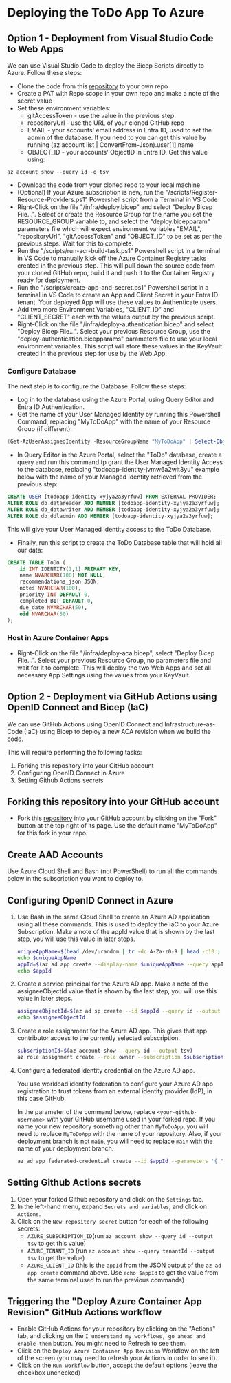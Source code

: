 # Deploying the ToDo App To Azure

## Option 1 - Deployment from Visual Studio Code to Web Apps

We can use Visual Studio Code to deploy the Bicep Scripts directly to Azure. Follow these steps:

* Clone the code from this [repository](https://github.com/ahems/MyToDoApp) to your own repo
* Create a PAT with Repo scope in your own repo and make a note of the secret value
* Set these environment variables:
  * gitAccessToken - use the value in the previous step
  * repositoryUrl - use the URL of your cloned GitHub repo
  * EMAIL - your accounts' email address in Entra ID, used to set the admin of the database. If you need to you can get this value by running (az account list | ConvertFrom-Json).user[1].name
  * OBJECT_ID - your accounts' ObjectID in Entra ID. Get this value using:
  
```azurecli
az account show --query id -o tsv
```

* Download the code from your cloned repo to your local machine
* (Optional) If your Azure subscription is new, run the "/scripts/Register-Resource-Providers.ps1" Powershell script from a Terminal in VS Code
* Right-Click on the file "/infra/deploy.bicep" and select "Deploy Bicep File...". Select or create the Resource Group for the name you set the RESOURCE_GROUP variable to, and select the "deploy.bicepparam" parameters file which will expect environment variables "EMAIL", "repositoryUrl", "gitAccessToken" and "OBJECT_ID" to be set as per the previous steps. Wait for this to complete.
* Run the "/scripts/run-acr-build-task.ps1" Powershell script in a terminal in VS Code to manually kick off the Azure Container Registry tasks created in the previous step. This will pull down the source code from your cloned GitHub repo, build it and push it to the Container Registry ready for deployment.
* Run the "/scripts/create-app-and-secret.ps1" Powershell script in a terminal in VS Code to create an App and Client Secret in your Entra ID tenant. Your deployed App will use these values to Authenticate users.
* Add two more Environment Variables, "CLIENT_ID" and "CLIENT_SECRET" each with the values output by the previous script.
* Right-Click on the file "/infra/deploy-authentication.bicep" and select "Deploy Bicep File...". Select your previous Resource Group, use the "deploy-authentication.bicepparams" parameters file to use your local environment variables. This script will store these values in the KeyVault created in the previous step for use by the Web App.

### Configure Database

The next step is to configure the Database. Follow these steps:

* Log in to the database using the Azure Portal, using Query Editor and Entra ID Authentication.
* Get the name of your User Managed Identity by running this Powershell Command, replacing "MyToDoApp" with the name of your Resource Group (if different):

```powershell
(Get-AzUserAssignedIdentity -ResourceGroupName "MyToDoApp" | Select-Object -First 1).Name
```

* In Query Editor in the Azure Portal, select the "ToDo" database, create a query and run this command tp grant the User Managed Identity Access to the database, replacing "todoapp-identity-jvmw6a2wit3yu" example below with the name of your Managed Identity retrieved from the previous step:

```sql
CREATE USER [todoapp-identity-xyjya2a3yrfuw] FROM EXTERNAL PROVIDER;
ALTER ROLE db_datareader ADD MEMBER [todoapp-identity-xyjya2a3yrfuw];
ALTER ROLE db_datawriter ADD MEMBER [todoapp-identity-xyjya2a3yrfuw];
ALTER ROLE db_ddladmin ADD MEMBER [todoapp-identity-xyjya2a3yrfuw];
```

This will give your User Managed Identity access to the ToDo Database.

* Finally, run this script to create the ToDo Database table that will hold all our data:

```sql
CREATE TABLE ToDo (
    id INT IDENTITY(1,1) PRIMARY KEY,
    name NVARCHAR(100) NOT NULL,
    recommendations_json JSON,
    notes NVARCHAR(100),
    priority INT DEFAULT 0,
    completed BIT DEFAULT 0,
    due_date NVARCHAR(50),
    oid NVARCHAR(50)
);
```

### Host in Azure Container Apps

* Right-Click on the file "/infra/deploy-aca.bicep", select "Deploy Bicep File...". Select your previous Resource Group, no parameters file and wait for it to complete. This will deploy the two Web Apps and set all necessary App Settings using the values from your KeyVault.

## Option 2 - Deployment via GitHub Actions using OpenID Connect and Bicep (IaC)

We can use GitHub Actions using OpenID Connect and Infrastructure-as-Code (IaC) using Bicep to deploy a new ACA revision when we build the code.

This will require performing the following tasks:

1. Forking this repository into your GitHub account
2. Configuring OpenID Connect in Azure
3. Setting Github Actions secrets

## Forking this repository into your GitHub account

* Fork this [repository](https://github.com/ahems/MyToDoApp) into your GitHub account by clicking on the "Fork" button at the top right of its page. Use the default name "MyToDoApp" for this fork in your repo.

## Create AAD Accounts

Use Azure Cloud Shell and Bash (not PowerShell) to run all the commands below in the subscription you want to deploy to.

## Configuring OpenID Connect in Azure

1. Use Bash in the same Cloud Shell to create an Azure AD application using all these commands. This is used to deploy the IaC to your Azure Subscription. Make a note of the appId value that is shown by the last step, you will use this value in later steps.

   ```bash
   uniqueAppName=$(head /dev/urandom | tr -dc A-Za-z0-9 | head -c10 ; echo '')
   echo $uniqueAppName
   appId=$(az ad app create --display-name $uniqueAppName --query appId --output tsv)
   echo $appId
   ```

2. Create a service principal for the Azure AD app. Make a note of the assigneeObjectId value that is shown by the last step, you will use this value in later steps.

   ```bash
   assigneeObjectId=$(az ad sp create --id $appId --query id --output tsv)
   echo $assigneeObjectId 
   ```

3. Create a role assignment for the Azure AD app. This gives that app contributor access to the currently selected subscription.

   ```bash
   subscriptionId=$(az account show --query id --output tsv)
   az role assignment create --role owner --subscription $subscriptionId --assignee-object-id  $assigneeObjectId --assignee-principal-type ServicePrincipal --scope /subscriptions/$subscriptionId
   ```

4. Configure a federated identity credential on the Azure AD app.

   You use workload identity federation to configure your Azure AD app registration to trust tokens from an external identity provider (IdP), in this case GitHub.

   In the parameter of the command below, replace `<your-github-username>` with your GitHub username used in your forked repo. If you name your new repository something other than `MyToDoApp`, you will need to replace `MyToDoApp` with the name of your repository. Also, if your deployment branch is not `main`, you will need to replace `main` with the name of your deployment branch.

   ```bash
   az ad app federated-credential create --id $appId --parameters '{ "name": "gha-oidc", "issuer": "https://token.actions.githubusercontent.com",  "subject": "repo:<your-github-username>/MyToDoApp:ref:refs/heads/main", "audiences": ["api://AzureADTokenExchange"], "description": "Workload Identity for MyToDoApp" }'
   ```

## Setting Github Actions secrets

1. Open your forked Github repository and click on the `Settings` tab.
2. In the left-hand menu, expand `Secrets and variables`, and click on `Actions`.
3. Click on the `New repository secret` button for each of the following secrets:
   * `AZURE_SUBSCRIPTION_ID`(run `az account show --query id --output tsv` to get this value)
   * `AZURE_TENANT_ID` (run `az account show --query tenantId --output tsv` to get the value)
   * `AZURE_CLIENT_ID` (this is the `appId` from the JSON output of the `az ad app create` command above. Use `echo $appId` to get the value from the same terminal used to run the previous commands)

## Triggering the "Deploy Azure Container App Revision" GitHub Actions workflow

* Enable GitHub Actions for your repository by clicking on the "Actions" tab, and clicking on the `I understand my workflows, go ahead and enable them` button. You might need to Refresh to see them.
* Click on the `Deploy Azure Container App Revision` Workflow on the left of the screen (you may need to refresh your Actions in order to see it).
* Click on the `Run workflow` button, accept the default options (leave the checkbox unchecked)
